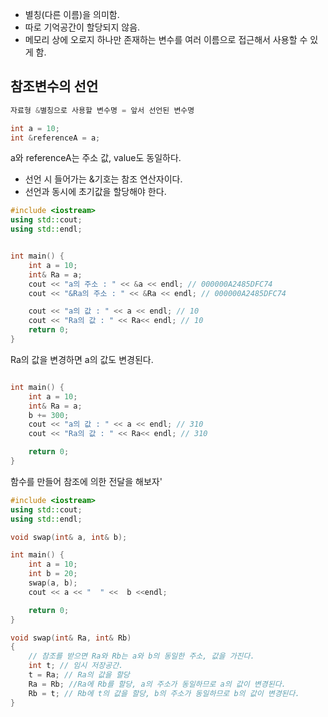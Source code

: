 - 별칭(다른 이름)을 의미함.
- 따로 기억공간이 할당되지 않음.
- 메모리 상에 오로지 하나만 존재하는 변수를 여러 이름으로 접근해서 사용할 수 있게 함.

## 참조변수의 선언
```cpp
자료형 &별칭으로 사용할 변수명 = 앞서 선언된 변수명

int a = 10;
int &referenceA = a;
```

a와 referenceA는 주소 값, value도 동일하다.
- 선언 시 들어가는 &기호는 참조 연산자이다.
- 선언과 동시에 초기값을 할당해야 한다.
```cpp
#include <iostream>
using std::cout;
using std::endl;


int main() {
	int a = 10; 
	int& Ra = a;
	cout << "a의 주소 : " << &a << endl; // 000000A2485DFC74
	cout << "&Ra의 주소 : " << &Ra << endl; // 000000A2485DFC74

	cout << "a의 값 : " << a << endl; // 10
	cout << "Ra의 값 : " << Ra<< endl; // 10
	return 0;
}


```

Ra의 값을 변경하면 a의 값도 변경된다.
```cpp

int main() {
	int a = 10; 
	int& Ra = a;
	b += 300; 
	cout << "a의 값 : " << a << endl; // 310
	cout << "Ra의 값 : " << Ra<< endl; // 310

	return 0;
}

```

함수를 만들어 참조에 의한 전달을 해보자'
```CPP
#include <iostream>
using std::cout;
using std::endl;

void swap(int& a, int& b);

int main() {
	int a = 10; 
	int b = 20;
	swap(a, b);
	cout << a << "  " <<  b <<endl;

	return 0;
}

void swap(int& Ra, int& Rb)
{
	// 참조를 받으면 Ra와 Rb는 a와 b의 동일한 주소, 값을 가진다.
	int t; // 임시 저장공간.
	t = Ra; // Ra의 값을 할당
	Ra = Rb; //Ra에 Rb를 할당, a의 주소가 동일하므로 a의 값이 변경된다.
	Rb = t; // Rb에 t의 값을 할당, b의 주소가 동일하므로 b의 값이 변경된다.
}
```